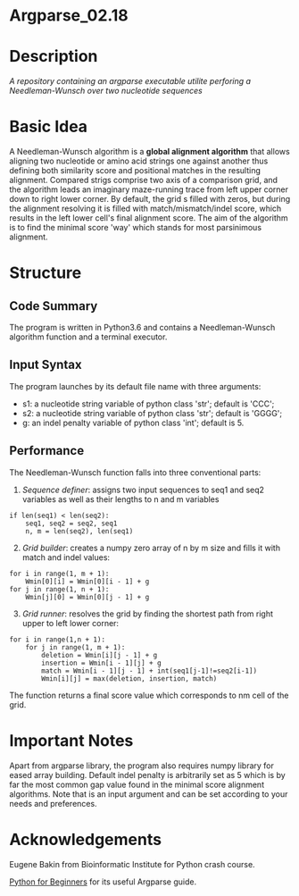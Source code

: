 # Argparse_02.18
# Description
*A repository containing an argparse executable utilite perforing a Needleman-Wunsch over two nucleotide sequences*

# Basic Idea
A Needleman-Wunsch algorithm is a **global alignment algorithm** that allows aligning two nucleotide or amino acid strings one against another thus defining both similarity score and positional matches in the resulting alignment. Compared strigs comprise two axis of a comparison grid, and the algorithm leads an imaginary maze-running trace from left upper corner down to right lower corner. By default, the grid s filled with zeros, but during the alignment resolving it is filled with match/mismatch/indel score, which results in the left lower cell's final alignment score. The aim of the algorithm is to find the minimal score 'way' which stands for most parsinimous alignment.


# Structure

## Code Summary

The program is written in Python3.6 and contains a Needleman-Wunsch algorithm function and a terminal executor.

## Input Syntax

The program launches by its default file name with three arguments:
- s1: a nucleotide string variable of python class 'str'; default is 'CCC';
- s2: a nucleotide string variable of python class 'str'; default is 'GGGG';
- g: an indel penalty variable of python class 'int'; default is 5.

## Performance

The Needleman-Wunsch function falls into three conventional parts:

1. *Sequence definer*: assigns two input sequences to seq1 and seq2 variables as well as their lengths to n and m variables

```
if len(seq1) < len(seq2):
    seq1, seq2 = seq2, seq1
    n, m = len(seq2), len(seq1)
```

2. *Grid builder*: creates a numpy zero array of n by m size and fills it with match and indel values:

```
for i in range(1, m + 1):
    Wmin[0][i] = Wmin[0][i - 1] + g
for j in range(1, n + 1):
    Wmin[j][0] = Wmin[0][j - 1] + g
```

3. *Grid runner*: resolves the grid by finding the shortest path from right upper to left lower corner:

```
for i in range(1,n + 1):
    for j in range(1, m + 1):
        deletion = Wmin[i][j - 1] + g
        insertion = Wmin[i - 1][j] + g
        match = Wmin[i - 1][j - 1] + int(seq1[j-1]!=seq2[i-1])
        Wmin[i][j] = max(deletion, insertion, match)
```

The function returns a final score value which corresponds to nm cell of the grid.

# Important Notes
Apart from argparse library, the program also requires numpy library for eased array building.
Default indel penalty is arbitrarily set as 5 which is by far the most common gap value found in the minimal score alignment algorithms. Note that is an input argument and can be set according to your needs and preferences.

# Acknowledgements
Eugene Bakin from Bioinformatic Institute for Python crash course.

[Python for Beginners](http://www.pythonforbeginners.com/argparse/argparse-tutorial) for its useful Argparse guide.
